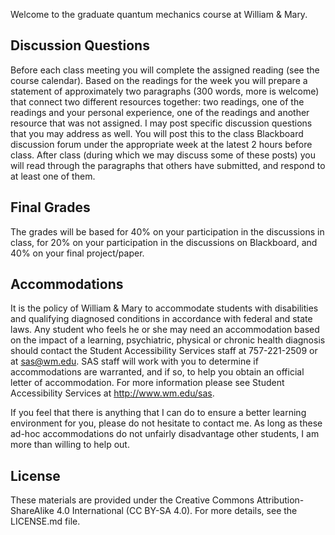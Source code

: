 Welcome to the graduate quantum mechanics course at William & Mary.

## Discussion Questions
Before each class meeting you will complete the assigned reading (see the course calendar). Based on the readings for the week you will prepare a statement of approximately two paragraphs (300 words, more is welcome) that connect two different resources together: two readings, one of the readings and your personal experience, one of the readings and another resource that was not assigned. I may post specific discussion questions that you may address as well. You will post this to the class Blackboard discussion forum under the appropriate week at the latest 2 hours before class. After class (during which we may discuss some of these posts) you will read through the paragraphs that others have submitted, and respond to at least one of them.

## Final Grades
The grades will be based for 40% on your participation in the discussions in class, for 20% on your participation in the discussions on Blackboard, and 40% on your final project/paper.

## Accommodations
It is the policy of William & Mary to accommodate students with disabilities and qualifying diagnosed conditions in accordance with federal and state laws. Any student who feels he or she may need an accommodation based on the impact of a learning, psychiatric, physical or chronic health diagnosis should contact the Student Accessibility Services staff at 757-221-2509 or at <sas@wm.edu>. SAS staff will work with you to determine if accommodations are warranted, and if so, to help you obtain an official letter of accommodation. For more information please see Student Accessibility Services at <http://www.wm.edu/sas>.

If you feel that there is anything that I can do to ensure a better learning environment for you, please do not hesitate to contact me. As long as these ad-hoc accommodations do not unfairly disadvantage other students, I am more than willing to help out.

## License

These materials are provided under the Creative Commons Attribution-ShareAlike 4.0 International (CC BY-SA 4.0). For more details, see the LICENSE.md file.
